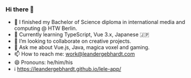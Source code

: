 ### Hi there 👋

<!--
**leandergebhardt/leandergebhardt** is a ✨ _special_ ✨ repository because its `README.md` (this file) appears on your GitHub profile.

Here are some ideas to get you started:
-->

- 📜 I finished my Bachelor of Science diploma in international media and computing @ HTW Berlin. 
- 📖 Currently learning TypeScript, Vue 3.x, Japanese 🇯🇵
- 👯 I’m looking to collaborate on creative projects.
- 💬 Ask me about Vue.js, Java, magica voxel and gaming.
- 📫 How to reach me: work@leandergebhardt.com
- 😄 Pronouns: he/him/his
- ℹ️ https://leandergebhardt.github.io/lele-app/

